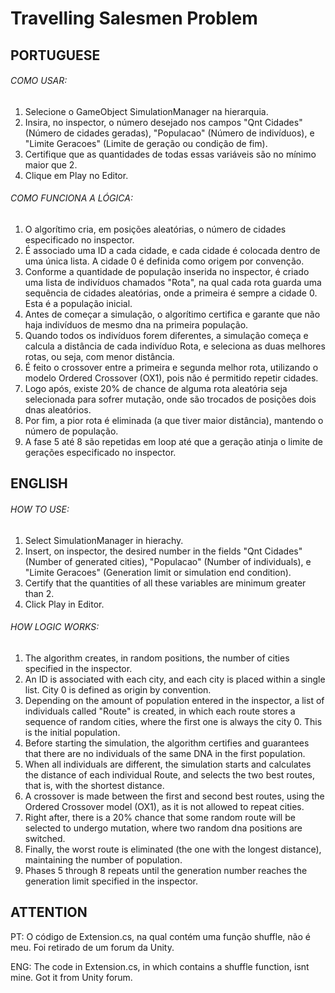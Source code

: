 # Travelling Salesmen Problem
## PORTUGUESE
###### COMO USAR:
1) Selecione o GameObject SimulationManager na hierarquia.
2) Insira, no inspector, o número desejado nos campos "Qnt Cidades" (Número de cidades geradas), "Populacao" (Número de indivíduos), e "Limite Geracoes" (Limite de geração ou condição de fim).
3) Certifique que as quantidades de todas essas variáveis são no mínimo maior que 2.
4) Clique em Play no Editor.

###### COMO FUNCIONA A LÓGICA:
1) O algorítimo cria, em posições aleatórias, o número de cidades especificado no inspector.
2) É associado uma ID a cada cidade, e cada cidade é colocada dentro de uma única lista. A cidade 0 é definida como origem por convenção.
3) Conforme a quantidade de população inserida no inspector, é criado uma lista de indivíduos chamados "Rota", na qual cada rota guarda uma sequência de cidades aleatórias, onde a primeira é sempre a cidade 0. Esta é a população inicial.
4) Antes de começar a simulação, o algorítimo certifica e garante que não haja indivíduos de mesmo dna na primeira população.
5) Quando todos os indivíduos forem diferentes, a simulação começa e calcula a distância de cada indivíduo Rota, e seleciona as duas melhores rotas, ou seja, com menor distância.
6) É feito o crossover entre a primeira e segunda melhor rota, utilizando o modelo Ordered Crossover (OX1), pois não é permitido repetir cidades.
7) Logo após, existe 20% de chance de alguma rota aleatória seja selecionada para sofrer mutação, onde são trocados de posições dois dnas aleatórios.
8) Por fim, a pior rota é eliminada (a que tiver maior distância), mantendo o número de população.
9) A fase 5 até 8 são repetidas em loop até que a geração atinja o limite de gerações especificado no inspector.

## ENGLISH
###### HOW TO USE:
1) Select SimulationManager in hierachy.
2) Insert, on inspector, the desired number in the fields "Qnt Cidades" (Number of generated cities), "Populacao" (Number of individuals), e "Limite Geracoes" (Generation limit or simulation end condition).
3) Certify that the quantities of all these variables are minimum greater than 2.
4) Click Play in Editor.

###### HOW LOGIC WORKS:
1) The algorithm creates, in random positions, the number of cities specified in the inspector.
2) An ID is associated with each city, and each city is placed within a single list. City 0 is defined as origin by convention.
3) Depending on the amount of population entered in the inspector, a list of individuals called "Route" is created, in which each route stores a sequence of random cities, where the first one is always the city 0. This is the initial population.
4) Before starting the simulation, the algorithm certifies and guarantees that there are no individuals of the same DNA in the first population.
5) When all individuals are different, the simulation starts and calculates the distance of each individual Route, and selects the two best routes, that is, with the shortest distance.
6) A crossover is made between the first and second best routes, using the Ordered Crossover model (OX1), as it is not allowed to repeat cities.
7) Right after, there is a 20% chance that some random route will be selected to undergo mutation, where two random dna positions are switched.
8) Finally, the worst route is eliminated (the one with the longest distance), maintaining the number of population.
9) Phases 5 through 8 repeats until the generation number reaches the generation limit specified in the inspector.

## ATTENTION
PT: O código de Extension.cs, na qual contém uma função shuffle, não é meu. Foi retirado de um forum da Unity.

ENG: The code in Extension.cs, in which contains a shuffle function, isnt mine. Got it from Unity forum.

